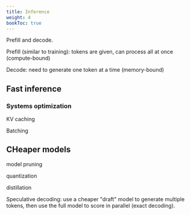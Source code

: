 ```yaml
---
title: Inference
weight: 4
bookToc: true
---
```


Prefill and decode.


Prefill (similar to training): tokens are given, can process all at once (compute-bound)

Decode: need to generate one token at a time (memory-bound)

## Fast inference

### Systems optimization

KV caching

Batching

## CHeaper models

model pruning

quantization

distillation

Speculative decoding: use a cheaper "draft" model to generate multiple tokens, then use the full model to score in parallel (exact decoding).


